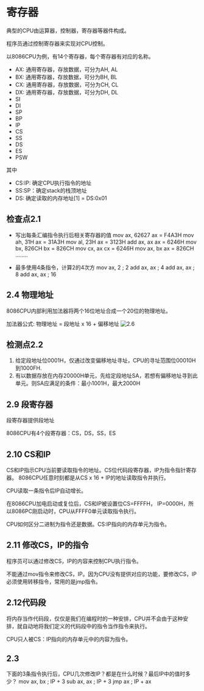 # 寄存器
典型的CPU由运算器，控制器，寄存器等器件构成。

程序员通过控制寄存器来实现对CPU控制。

以8086CPU为例，有14个寄存器，每个寄存器有对应的名称。
+ AX: 通用寄存器，存放数据，可分为AH, AL
+ BX: 通用寄存器，存放数据，可分为BH, BL
+ CX: 通用寄存器，存放数据，可分为CH, CL
+ DX: 通用寄存器，存放数据，可分为DH, DL
+ SI
+ DI
+ SP
+ BP
+ IP
+ CS
+ SS
+ DS
+ ES
+ PSW

其中
+ CS:IP: 确定CPU执行指令的地址
+ SS:SP：确定stack的栈顶地址
+ DS: 确定读取的内存地址[1] = DS:0x01

## 检查点2.1
+ 写出每条汇编指令执行后相关寄存器的值
mov ax, 62627   ax = F4A3H
mov ah, 31H     ax = 31A3H
mov al, 23H     ax = 3123H
add ax, ax      ax = 6246H
mov bx, 826CH   bx = 826CH
mov cx, ax      cx = 6246H
mov ax, bx      ax = 826CH
........

+ 最多使用4条指令，计算2的4次方
mov ax, 2   ; 2
add ax, ax  ; 4
add ax, ax  ; 8
add ax, ax  ; 16

## 2.4 物理地址
8086CPU内部利用加法器将两个16位地址合成一个20位的物理地址。

加法器公式: 物理地址 = 段地址 x 16 + 偏移地址
![2.6](./images/2.6.png)

## 检测点2.2
1. 给定段地址位0001H，仅通过改变偏移地址寻址，CPU的寻址范围位00010H到1000FH.
2. 有以数据存放在内存20000H单元，先给定段地址SA，若想有偏移地址寻到此单元。则SA应满足的条件：最小1001H，最大2000H

## 2.9 段寄存器
段寄存器提供段地址

8086CPU有4个段寄存器：CS，DS，SS，ES

## 2.10 CS和IP
CS和IP指示CPU当前要读取指令的地址。CS位代码段寄存器，IP为指令指针寄存器。
8086CPU任意时刻都是从CS x 16 + IP的地址读取指令并执行。

CPU读取一条指令后IP自动增长。

在8086CPU加电启动或复位后，CS和IP被设置位CS=FFFFH， IP=0000H，所以8086PC刚启动时，CPU从FFFF0单元读取指令执行。

CPU如何区分二进制为指令还是数据。CS:IP指向的内存单元为指令。

## 2.11 修改CS，IP的指令
程序员可以通过修改CS，IP的内容来控制CPU执行指令。

不能通过mov指令来修改CS，IP。因为CPU没有提供对应的功能，要修改CS，IP必须使用转移指令，常用的是jmp指令。

## 2.12代码段
将内存当作代码段，仅仅是我们在编程时的一种安排，CPU并不会由于这种安排，就自动地将我们定义的代码段中的指令当作指令来执行。

CPU只人被CS：IP指向的内存单元中的内容为指令。

## 2.3
下面的3条指令执行后，CPU几次修改IP？都是在什么时候？最后IP中的值时多少？
mov ax, bx  ; IP + 3
sub ax, ax  ; IP + 3
jmp ax      ; IP + ax